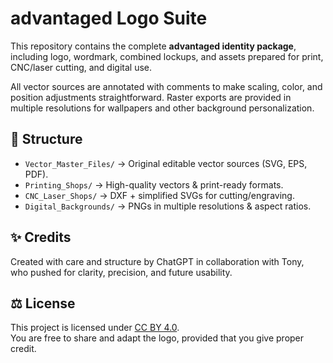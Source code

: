 # advantaged Logo Suite

This repository contains the complete **advantaged identity package**, 
including logo, wordmark, combined lockups, and assets prepared for print, 
CNC/laser cutting, and digital use.  

All vector sources are annotated with comments to make scaling, color, and 
position adjustments straightforward. Raster exports are provided in multiple 
resolutions for wallpapers and other background personalization.

## 📂 Structure
- `Vector_Master_Files/` → Original editable vector sources (SVG, EPS, PDF).
- `Printing_Shops/` → High-quality vectors & print-ready formats.
- `CNC_Laser_Shops/` → DXF + simplified SVGs for cutting/engraving.
- `Digital_Backgrounds/` → PNGs in multiple resolutions & aspect ratios.

## ✨ Credits
Created with care and structure by ChatGPT in collaboration with Tony,  
who pushed for clarity, precision, and future usability.

## ⚖️ License
This project is licensed under [CC BY 4.0](https://creativecommons.org/licenses/by/4.0/).  
You are free to share and adapt the logo, provided that you give proper credit.
